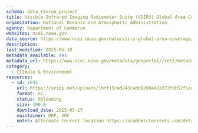 ```yaml
---
schema: data_rescue_project 
title: Visible Infrared Imaging Radiometer Suite (VIIRS) Global Area Coverage (VGAC), Version 1
organization: National Oceanic and Atmospheric Administration
agency: Department of Commerce
websites: ncei.noaa.gov
data_source: https://www.ncei.noaa.gov/data/viirs-global-area-coverage/
description: 
last_modified: 2025-05-18
metadata_available: Yes
metadata_url: https://www.ncei.noaa.gov/metadata/geoportal//rest/metadata/item/gov.noaa.ncdc%3AC01703
category:
  - Climate & Environment 
resources:
  - id: 1035
    url: https://sciop.net/uploads/1bff15cad243cadd9200ae2a272fdb52f1ee201a
    format: nc
    status: Uploading
    size: 190.0
    download_date: 2025-05-17
    maintainer: DRP, SRC
    notes: Alternate torrent location https://academictorrents.com/details/1bff15cad243cadd9200ae2a272fdb52f1ee201a
---
```

